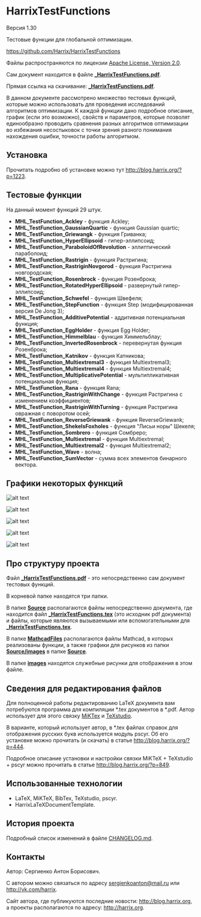 HarrixTestFunctions
===================

Версия 1.30

Тестовые функции для глобальной оптимизации.

https://github.com/Harrix/HarrixTestFunctions

Файлы распространяются по лицензии [Apache License, Version 2.0](../master/LICENSE.txt).

Сам документ находится в файле [**_HarrixTestFunctions.pdf**](../master/_HarrixTestFunctions.pdf).

Прямая ссылка на скачивание: [**_HarrixTestFunctions.pdf**](https://raw.github.com/Harrix/HarrixTestFunctions/master/_HarrixTestFunctions.pdf).

В данном документе рассмотрено множество тестовых функций, которые можно использовать для проведения исследований алгоритмов оптимизации. К каждой функции дано подробное описание, график (если это возможно), свойств и параметров, которые позволят единообразно проводить сравнения разных алгоритмов оптимизации во избежания несостыковок с точки зрения разного понимания нахождения ошибки, точности работы алгоритмом.

Установка
---------

Прочитать подробно об установке можно тут http://blog.harrix.org/?p=1223.

Тестовые функции
----------------

На данный момент функций 29 штук.
 * **MHL_TestFunction_Ackley** - функция Ackley;
 * **MHL_TestFunction_GaussianQuartic** - функция Gaussian quartic;
 * **MHL_TestFunction_Griewangk** - функция Гриванка;
 * **MHL_TestFunction_HyperEllipsoid** - гипер-эллипсоид;
 * **MHL_TestFunction_ParaboloidOfRevolution** - эллиптический параболоид;
 * **MHL_TestFunction_Rastrigin** - функция Растригина;
 * **MHL_TestFunction_RastriginNovgorod** - функция Растригина новгородская;
 * **MHL_TestFunction_Rosenbrock** - функция Розенброка;
 * **MHL_TestFunction_RotatedHyperEllipsoid** - развернутый гипер-эллипсоид;
 * **MHL_TestFunction_Schwefel** - функция Швефеля;
 * **MHL_TestFunction_StepFunction** - функция Step (модифицированная версия De Jong 3);
 * **MHL_TestFunction_AdditivePotential** - аддитивная потенциальная функция;
 * **MHL_TestFunction_EggHolder** - функция Egg Holder;
 * **MHL_TestFunction_Himmelblau** - функция Химмельблау;
 * **MHL_TestFunction_InvertedRosenbrock** - перевернутая функция Розенброка;
 * **MHL_TestFunction_Katnikov** - функция Катникова;
 * **MHL_TestFunction_Multiextremal3** - функция Multiextremal3;
 * **MHL_TestFunction_Multiextremal4** - функция Multiextremal4;
 * **MHL_TestFunction_MultiplicativePotential** - мультипликативная потенциальная функция;
 * **MHL_TestFunction_Rana** - функция Rana;
 * **MHL_TestFunction_RastriginWithChange** - функция Растригина с изменением коэффициентов;
 * **MHL_TestFunction_RastriginWithTurning** - функция Растригина овражная с поворотом осей;
 * **MHL_TestFunction_ReverseGriewank** - функция ReverseGriewank;
 * **MHL_TestFunction_ShekelsFoxholes** - функция "Лисьи норы" Шекеля;
 * **MHL_TestFunction_Sombrero** - функция Сомбреро;
 * **MHL_TestFunction_Multiextremal** - функция Multiextremal;
 * **MHL_TestFunction_Multiextremal2** - функция Multiextremal2;
 * **MHL_TestFunction_Wave** - волна;
 * **MHL_TestFunction_SumVector** - сумма всех элементов бинарного вектора.
 
Графики некоторых функций
-------------------------

![alt text](../master/images/MHL_TestFunction_Ackley.png "MHL_TestFunction_Ackley")

![alt text](../master/images/MHL_TestFunction_AdditivePotential.png "MHL_TestFunction_AdditivePotential")

![alt text](../master/images/MHL_TestFunction_ParaboloidOfRevolution.png "MHL_TestFunction_ParaboloidOfRevolution")

![alt text](../master/images/MHL_TestFunction_Rastrigin.png "MHL_TestFunction_Rastrigin")

![alt text](../master/images/MHL_TestFunction_Rosenbrock.png "MHL_TestFunction_Rosenbrock")

Про структуру проекта
---------------------

Файл [**_HarrixTestFunctions.pdf**](../master/_HarrixTestFunctions.pdf) - это непосредственно сам документ тестовых функций.

В корневой папке находятся три папки. 

В папке [**Source**](../master/Source) располагаются файлы непосредственно документа, где находится файл [**_HarrixTestFunctions.tex**](../master/_HarrixTestFunctions.tex) (это исходник pdf документа) и файлы, которые являются вызываемыми или вспомогательными для [**_HarrixTestFunctions.tex**](../master/_HarrixTestFunctions.tex).

В папке [**MathcadFiles**](../master/MathcadFiles) располагаются файлы Mathcad, в которых реализованы функции, а также графики для рисунков из папки [**Source/images**](../master/Source/images) в папке [**Source**](../master/Source). 

В папке [**images**](../master/images) находятся служебные рисунки для отображения в этом файле.

Сведения для редактирования файлов
----------------------------------

Для полноценной работы редактированию LaTeX документа вам потребуются программа для компиляции \*.tex документов в \*.pdf. Автор использует для этого связку [MiKTex](http://www.miktex.org/) и [TeXstudio](http://texstudio.sourceforge.net/). 

В варианте, который использует автор, в \*.tex файлах справок для отображения русских букв используется модуль pscyr. Об его установке можно прочитать (и скачать) в статье http://blog.harrix.org/?p=444.

Подробное описание установки и настройки связки MiKTeX + TeXstudio + pscyr можно прочитать в статье http://blog.harrix.org/?p=849.

Использованные технологии
-------------------------

- LaTeX, MiKTeX, BibTex, TeXstudio, pscyr.
- HarrixLaTeXDocumentTemplate.

История проекта
---------------

Подробный список изменений в файле [CHANGELOG.md](../master/CHANGELOG.md).

Контакты
--------

Автор: Сергиенко Антон Борисович.

С автором можно связаться по адресу sergienkoanton@mail.ru или  http://vk.com/harrix.

Сайт автора, где публикуются последние новости: http://blog.harrix.org, а проекты располагаются по адресу: http://harrix.org.